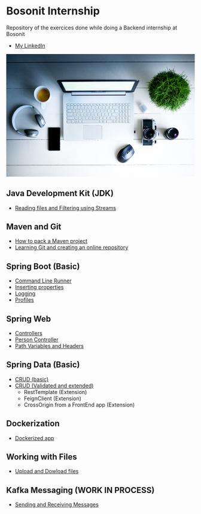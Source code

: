 # Bosonit Internship
Repository of the exercices done while doing a Backend internship at Bosonit
 
- [My LinkedIn](https://www.linkedin.com/in/patrick-oliver-baidez-207166138/)

![unable to render the image](https://github.com/PatrickOliverB/BosonitPracticas/blob/main/computer-g6ddfc61d0_1920.jpg)


## Java Development Kit (JDK)

  - [Reading files and Filtering using Streams](https://github.com/PatrickOliverB/BosonitPracticas/tree/main/block1-process-file-and-streams)
 
## Maven and Git

  - [How to pack a Maven project](https://github.com/PatrickOliverB/BosonitPracticas/tree/main/block3-maven-package) 
  - [Learning Git and creating an online repository](https://github.com/PatrickOliverB/BosonitPracticas/tree/main/block3-create-repo-git-2/ProyectoGit)

## Spring Boot (Basic)

- [Command Line Runner](https://github.com/PatrickOliverB/BosonitPracticas/tree/main/block5-command-line-runner)
- [Inserting properties](https://github.com/PatrickOliverB/BosonitPracticas/tree/main/block5-properties)
- [Logging](https://github.com/PatrickOliverB/BosonitPracticas/tree/main/block5-logger)
- [Profiles](https://github.com/PatrickOliverB/BosonitPracticas/tree/main/block5-profiles)

## Spring Web 

  - [Controllers](https://github.com/PatrickOliverB/BosonitPracticas/tree/main/block6-simple-controllers)
  - [Person Controller](https://github.com/PatrickOliverB/BosonitPracticas/tree/main/block6-person-controllers)
  - [Path Variables and Headers](https://github.com/PatrickOliverB/BosonitPracticas/tree/main/block6-path-variable-headers)

## Spring Data (Basic)

  - [CRUD (basic)](https://github.com/PatrickOliverB/BosonitPracticas/tree/main/block7-crud)
  - [CRUD (Validated and extended)](https://github.com/PatrickOliverB/BosonitPracticas/tree/main/block7-crud-validation)
    + RestTemplate (Extension)
    + FeignClient (Extension)
    + CrossOrigin from a FrontEnd app (Extension)
  
## Dockerization
   
   - [Dockerized app](https://github.com/PatrickOliverB/BosonitPracticas/tree/main/Block10-docker)
   
## Working with Files 
   - [Upload and Dowload files](https://github.com/PatrickOliverB/BosonitPracticas/tree/main/block11-upload-download-files)

## Kafka Messaging (WORK IN PROCESS)
   - [Sending and Receiving Messages](https://github.com/PatrickOliverB/BosonitPracticas/tree/main/block12-kafka)
